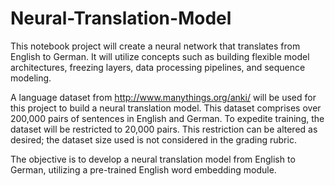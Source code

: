 # Neural-Translation-Model
This notebook project will create a neural network that translates from English to German. It will utilize concepts such as building flexible model architectures, freezing layers, data processing pipelines, and sequence modeling.

A language dataset from http://www.manythings.org/anki/ will be used for this project to build a neural translation model. This dataset comprises over 200,000 pairs of sentences in English and German. To expedite training, the dataset will be restricted to 20,000 pairs. This restriction can be altered as desired; the dataset size used is not considered in the grading rubric.

The objective is to develop a neural translation model from English to German, utilizing a pre-trained English word embedding module.

